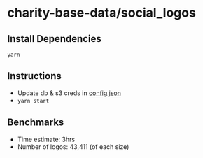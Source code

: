 # charity-base-data/social_logos

## Install Dependencies

```
yarn
```

## Instructions

* Update db & s3 creds in [config.json](./config.json)
* `yarn start`

## Benchmarks

* Time estimate: 3hrs
* Number of logos: 43,411 (of each size)
